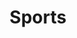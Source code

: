 ---
title: Sports
slug: sports
taxonomy:
	tag: industry
content:
    items:
        '@taxonomy.industry': sports
    order:
        by: date
        dir: desc
---
